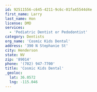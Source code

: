 ```yaml
---
id: 92511556-c645-4211-9c6c-01fa45544d4e
first_name: Larry
last_name: Hon
license: DMD
services:
  - 'Pediatric Dentist or Pedodontist'
category: Dentists
org_name: 'Cosmic Kids Dental'
address: '390 N Stephanie St'
city: Henderson
state: NV
zip: '89014'
phone: '(702) 947-7700'
title: 'Cosmic Kids Dental'
_geoloc:
  lat: 36.0572
  lng: -115.046
---
```

